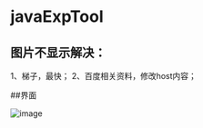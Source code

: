 # javaExpTool
## 图片不显示解决：
1、梯子，最快；
2、百度相关资料，修改host内容；

##界面

![image](https://github.com/advisers/javaExpTool/blob/master/javaScanExpTool.png)
